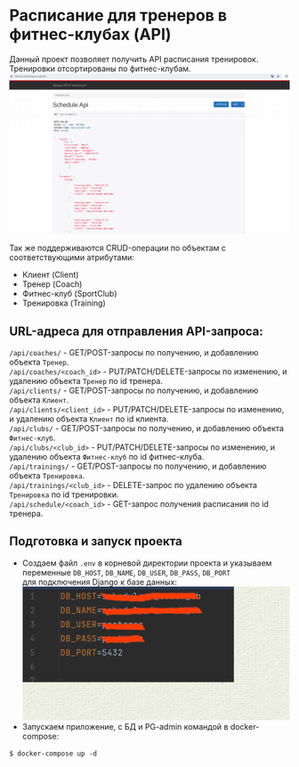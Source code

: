 # Расписание для тренеров в фитнес-клубах (API)
Данный проект позволяет получить API расписания тренировок.  
Тренировки отсортированы по фитнес-клубам.  
![Screenshot](https://github.com/valhallajazzy/DRF_schedule_4_coach/blob/main/picture/scheduleAPI.png)

Так же поддерживаются CRUD-операции по объектам с соответствующими атрибутами:
* Клиент (Client)
* Тренер (Coach)
* Фитнес-клуб (SportClub)
* Тренировка (Training)

## URL-адреса для отправления API-запроса:
`/api/coaches/` - GET/POST-запросы по получению, и добавлению объекта `Тренер`.  
`/api/coaches/<coach_id>` - PUT/PATCH/DELETE-запросы по изменению, и удалению объекта `Тренер` по id тренера.  
`/api/clients/` - GET/POST-запросы по получению, и добавлению объекта `Клиент`.  
`/api/clients/<client_id>` - PUT/PATCH/DELETE-запросы по изменению, и удалению объекта `Клиент` по id клиента.  
`/api/clubs/` - GET/POST-запросы по получению, и добавлению объекта `Фитнес-клуб`.  
`/api/clubs/<club_id>` - PUT/PATCH/DELETE-запросы по изменению, и удалению объекта `Фитнес-клуб` по id фитнес-клуба.  
`/api/trainings/` - GET/POST-запросы по получению, и добавлению объекта `Тренировка`.  
`/api/trainings/<club_id>` - DELETE-запрос по удалению объекта `Тренировка` по id тренировки.  
`/api/schedule/<coach_id>` - GET-запрос получения расписания по id тренера.  

## Подготовка и запуск проекта
* Создаем файл `.env` в корневой директории проекта и указываем переменные `DB_HOST`, `DB_NAME`, `DB_USER`, `DB_PASS`, `DB_PORT`  
для подключения Django к базе данных:
![Screenshot](https://github.com/valhallajazzy/DRF_schedule_4_coach/blob/main/picture/schedule_env.png)
* Запускаем приложение, с БД и PG-admin командой в docker-compose:
```console
$ docker-compose up -d
```
